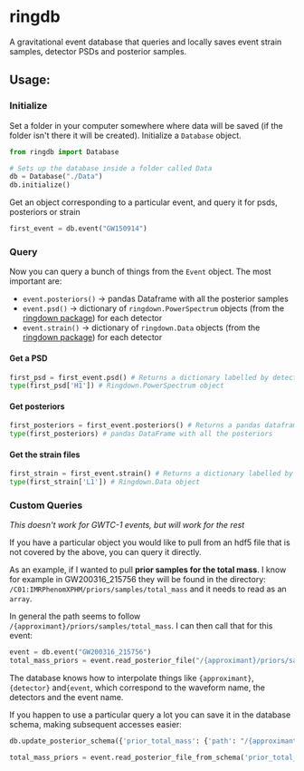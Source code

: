 # ringdb
A gravitational event database that queries and locally saves event strain samples,  detector PSDs and posterior samples.

## Usage:
### Initialize
Set a folder in your computer somewhere where data will be saved (if the folder isn't there it will be created). Initialize a `Database` object. 
```python
from ringdb import Database

# Sets up the database inside a folder called Data
db = Database("./Data")
db.initialize()
```

Get an object corresponding to a particular event, and query it for psds, posteriors or strain
```python
first_event = db.event("GW150914")
```

### Query

Now you can query a bunch of things from the `Event` object. The most important are:

- `event.posteriors()` -> pandas Dataframe with all the posterior samples
- `event.psd()` -> dictionary of `ringdown.PowerSpectrum` objects (from the [ringdown package](https://github.com/maxisi/ringdown)) for each detector
- `event.strain()` -> dictionary of `ringdown.Data` objects (from the [ringdown package](https://github.com/maxisi/ringdown)) for each detector

#### Get a PSD
```python
first_psd = first_event.psd() # Returns a dictionary labelled by detectors
type(first_psd['H1']) # Ringdown.PowerSpectrum object
```

#### Get posteriors
```python
first_posteriors = first_event.posteriors() # Returns a pandas dataframe
type(first_posteriors) # pandas DataFrame with all the posteriors
```

#### Get the strain files
```python
first_strain = first_event.strain() # Returns a dictionary labelled by detectors
type(first_strain['L1']) # Ringdown.Data object
```

### Custom Queries
_This doesn't work for GWTC-1 events, but will work for the rest_

If you have a particular object you would like to pull from an hdf5 file that is not covered by the above, you can query it directly.

As an example, if I wanted to pull __prior samples for the total mass__. I know for example in GW200316_215756 they will be found in the directory:
`/C01:IMRPhenomXPHM/priors/samples/total_mass` and it needs to read as an `array`.

In general the path seems to follow `/{approximant}/priors/samples/total_mass`. I can then call that for this event:

```python
event = db.event("GW200316_215756")
total_mass_priors = event.read_posterior_file("/{approximant}/priors/samples/total_mass", datatype='array')
```

The database knows how to interpolate things like `{approximant}`, `{detector}` and`{event`, which correspond to the waveform name, the detectors and the event name.

If you happen to use a particular query a lot you can save it in the database schema, making subsequent accesses easier:

```python
db.update_posterior_schema({'prior_total_mass': {'path': "/{approximant}/priors/samples/total_mass", 'type':'array'}})

total_mass_priors = event.read_posterior_file_from_schema('prior_total_mass')
```



